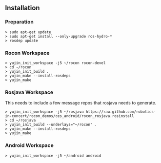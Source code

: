 ## Installation

### Preparation

```
> sudo apt-get update
> sudo apt-get install --only-upgrade ros-hydro-*
> rosdep update
```

### Rocon Workspace

```
> yujin_init_workspace -j5 ~/rocon rocon-devel
> cd ~/rocon
> yujin_init_build .
> yujin_make --install-rosdeps
> yujin_make
```

### Rosjava Workspace

This needs to include a few message repos that rosjava needs to generate.

```
> yujin_init_workspace -j5 ~/rosjava https://raw.github.com/robotics-in-concert/rocon_demos/ces_android/rocon_rosjava.rosinstall
> cd ~/rosjava
> yujin_init_build --underlays="~/rocon" .
> yujin_make --install-rosdeps
> yujin_make
```

### Android Workspace

```
> yujin_init_workspace -j5 ~/android android
```
